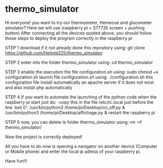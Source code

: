 # thermo_simulator
Hi everyone!
you want to try our thermometer, Hemecue and glucometer simulator?
Here we will use (raspberry pi + ST7735 screen + pushing button)
After connecting all the devices quoted above, you should follow those steps to deploy the program correctly in the raspberry pi

STEP 1
  download if it not already done this repository using: git clone https://github.com/Heliote225/thermo_simulator

STEP 2
  enter into the folder thermo_simulator using: cd thermo_simulator
  
STEP 3
  enable the execution the file configuration.sh using: sudo chmod +x configuration.sh
  launch file configuration.sh using: ./configuration.sh
  this configuration file install automatically an apache server if it does not exist and also install php automatically
   
STEP 4
  if you want to automate the launching of the python code when the raspberry pi start just do:
      -copy this in the file /etc/rc.local just before the line 'exit 0':
          /usr/bin/python3 /home/pi/Desktop/on_off.py &
          /usr/bin/python3 /home/pi/Desktop/affichage.py &
  restart the raspberry pi

STEP 5
  now, you can delete le folder thermo_simulator using: rm -rf thermo_simulator/

Now the project is correctly deployed!

All you have to do now is opening a navigator on another device (Computer or Mobile phone) and enter the local ip adress of your raspberry pi.

Have fun!!!
